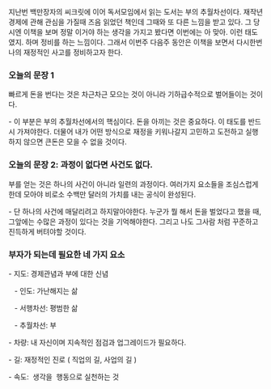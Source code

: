 지난번 백만장자의 씨크릿에 이어 독서모임에서 읽는 도서는 부의 추월차선이다. 재작년 경제에 관해 관심을 가질때 즈음 읽었던 책인데 그때와 또 다른 느낌을 받고 있다. 그 당시엔 이책을 보며 정말 이거야 하는 생각을 가지고 봤다면 이번에는 아 맞아. 이런 태도 였지. 하며 정비를 하는 느낌이다. 그래서 이번주 다음주 동안은 이책을 보면서 다시한번 나의 재정적인 사고를 정비하고자 한다. 

### 오늘의 문장 1

빠르게 돈을 번다는 것은 차근차근 모으는 것이 아니라 기하급수적으로 벌어들이는 것이다.

\- 이 부분은 부의 추월차선에서의 핵심이다. 돈을 아끼는 것은 중요하다. 이 태도를 반드시 가져야한다. 더물어 내가 어떤 방식으로 재정을 키워나갈지 고민하고 도전하고 실행하지 않으면 큰돈은 모을 수 없을 것이다. 

### 오늘의 문장 2: 과정이 없다면 사건도 없다. 

부를 얻는 것은 하나의 사건이 아니라 일련의 과정이다. 여러가지 요소들을 조심스럽게 한데 모아야 비로소 수백만 달러의 가치를 내는 공식이 완성된다.

\- 단 하나의 사건에 매달리려고 하지말아야한다. 누군가 뭘 해서 돈을 벌었다고 했을 때, 그앞에는 수많은 과정이 있다는 것을 기억해야한다. 그리고 나도 그사람 처럼 꾸준하고 진득하게 버텨야할 것이다. 

### 부자가 되는데 필요한 네 가지 요소

\- 지도: 경제관념과 부에 대한 신념

   - 인도: 가난해지는 삶

   - 서행차선: 평범한 삶

   - 추월차선: 부

\- 차량: 내 자신이며 지속적인 점검과 업그레이드가 필요하다. 

\- 길: 재정적인 진로 ( 직업의 길, 사업의 길 )

\- 속도:  생각을  행동으로 실천하는 것